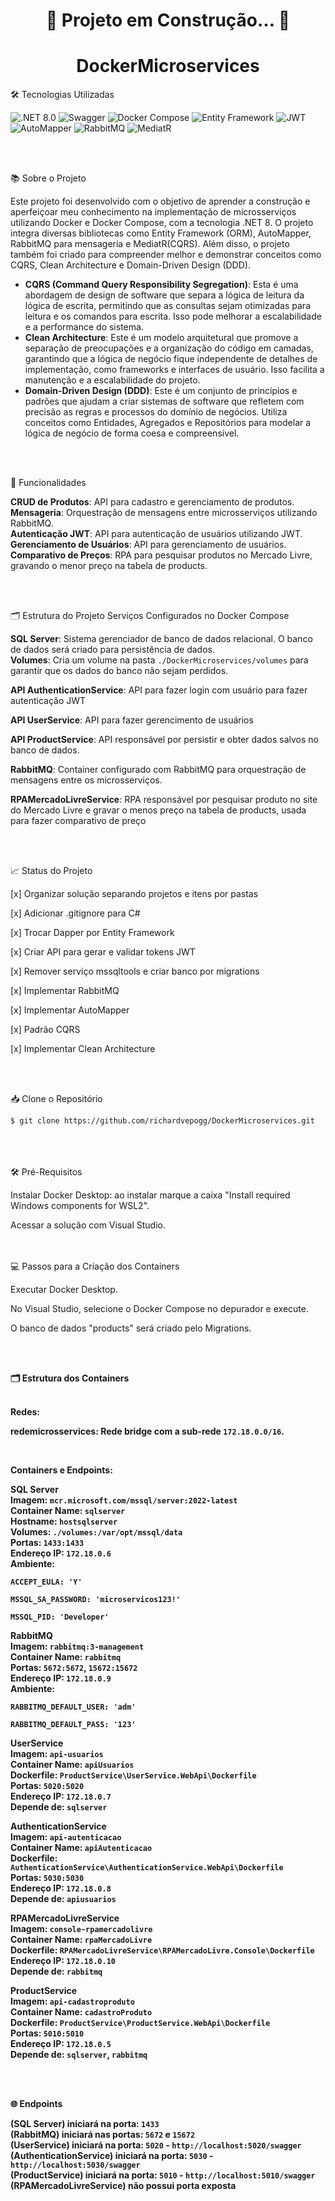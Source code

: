 <h1 align="center">🚧 Projeto em Construção... 🚧</h1>

<h1 align="center">DockerMicroservices</h1>

🛠 Tecnologias Utilizadas
<p align="left"> <img src="https://img.shields.io/badge/.NET-8.0-blue" alt=".NET 8.0"> <img src="https://img.shields.io/badge/Swagger-3.0.0-green" alt="Swagger"> <img src="https://img.shields.io/badge/Docker-Compose-blue" alt="Docker Compose"> <img src="https://img.shields.io/badge/Entity%20Framework-6.0.0-green" alt="Entity Framework"> <img src="https://img.shields.io/badge/JWT-5.0.0-red" alt="JWT"> <img src="https://img.shields.io/badge/AutoMapper-10.0.0-yellow" alt="AutoMapper"> <img src="https://img.shields.io/badge/RabbitMQ-3.8.9-orange" alt="RabbitMQ"> <img src="https://img.shields.io/badge/MediatR-9.0.0-blue" alt="MediatR"> </p>

<br><br>

📚 Sobre o Projeto
<p>Este projeto foi desenvolvido com o objetivo de aprender a construção e aperfeiçoar meu conhecimento na implementação de microsserviços utilizando Docker e Docker Compose, com a tecnologia .NET 8. O projeto integra diversas bibliotecas como Entity Framework (ORM), AutoMapper, RabbitMQ para mensageria e MediatR(CQRS). Além disso, o projeto também foi criado para compreender melhor e demonstrar conceitos como CQRS, Clean Architecture e Domain-Driven Design (DDD).</p>

<ul>
  <li><strong>CQRS (Command Query Responsibility Segregation)</strong>: Esta é uma abordagem de design de software que separa a lógica de leitura da lógica de escrita, permitindo que as consultas sejam otimizadas para leitura e os comandos para escrita. Isso pode melhorar a escalabilidade e a performance do sistema.</li>
  <li><strong>Clean Architecture</strong>: Este é um modelo arquitetural que promove a separação de preocupações e a organização do código em camadas, garantindo que a lógica de negócio fique independente de detalhes de implementação, como frameworks e interfaces de usuário. Isso facilita a manutenção e a escalabilidade do projeto.</li>
  <li><strong>Domain-Driven Design (DDD)</strong>: Este é um conjunto de princípios e padrões que ajudam a criar sistemas de software que refletem com precisão as regras e processos do domínio de negócios. Utiliza conceitos como Entidades, Agregados e Repositórios para modelar a lógica de negócio de forma coesa e compreensível.</li>
</ul>


<br><br>

🚀 Funcionalidades
<p> <b>CRUD de Produtos</b>: API para cadastro e gerenciamento de produtos.<br> <b>Mensageria</b>: Orquestração de mensagens entre microsserviços utilizando RabbitMQ.<br> <b>Autenticação JWT</b>: API para autenticação de usuários utilizando JWT.<br> <b>Gerenciamento de Usuários</b>: API para gerenciamento de usuários.<br> <b>Comparativo de Preços</b>: RPA para pesquisar produtos no Mercado Livre, gravando o menor preço na tabela de products. </p>
<br><br>

🗂️ Estrutura do Projeto
Serviços Configurados no Docker Compose
<p> <b>SQL Server</b>: Sistema gerenciador de banco de dados relacional. O banco de dados será criado para persistência de dados.<br> <b>Volumes</b>: Cria um volume na pasta <code>./DockerMicroservices/volumes</code> para garantir que os dados do banco não sejam perdidos. </p>
<p> <b>API AuthenticationService</b>: API para fazer login com usuário para fazer autenticação JWT</p>
<p> <b>API UserService</b>: API para fazer gerencimento de usuários</p>
<p> <b>API ProductService</b>: API responsável por persistir e obter dados salvos no banco de dados. </p>
<p> <b>RabbitMQ</b>: Container configurado com RabbitMQ para orquestração de mensagens entre os microsserviços. </p>
<p> <b>RPAMercadoLivreService</b>: RPA responsável por pesquisar produto no site do Mercado Livre e gravar o menos preço na tabela de products, usada para fazer comparativo de preço</p>
<br>
<br>

📈 Status do Projeto
<p>

[x] Organizar solução separando projetos e itens por pastas<br>

[x] Adicionar .gitignore para C#<br>

[x] Trocar Dapper por Entity Framework<br>

[x] Criar API para gerar e validar tokens JWT<br>

[x] Remover serviço mssqltools e criar banco por migrations<br>

[x] Implementar RabbitMQ<br>

[x] Implementar AutoMapper<br>

[x] Padrão CQRS <br>

[x] Implementar Clean Architecture</p>
<br>
<br>


📥 Clone o Repositório
```
$ git clone https://github.com/richardvepogg/DockerMicroservices.git
```
<br>
<br>
<br>
🛠 Pré-Requisitos
<p>

Instalar Docker Desktop: ao instalar marque a caixa "Install required Windows components for WSL2".<br>

Acessar a solução com Visual Studio. </p>

<br>
<br>
💻 Passos para a Criação dos Containers
<p>

Executar Docker Desktop.<br>

No Visual Studio, selecione o Docker Compose no depurador e execute.<br>

O banco de dados "products" será criado pelo Migrations. </p>

<br>
<br>
<p><b>🗂️ Estrutura dos Containers</b></p>
<br>
<b>Redes:<b>
<br>
<p> <b>redemicrosservices</b>: Rede bridge com a sub-rede <code>172.18.0.0/16</code>. </p>
<br>
<b><p>Containers e Endpoints:</p></b>
<p> <b>SQL Server</b><br> <b>Imagem</b>: <code>mcr.microsoft.com/mssql/server:2022-latest</code><br> <b>Container Name</b>: <code>sqlserver</code><br> <b>Hostname</b>: <code>hostsqlserver</code><br> <b>Volumes</b>: <code>./volumes:/var/opt/mssql/data</code><br> <b>Portas</b>: <code>1433:1433</code><br> <b>Endereço IP</b>: <code>172.18.0.6</code><br> <b>Ambiente</b>:<br>

<code>ACCEPT_EULA: 'Y'</code><br>

<code>MSSQL_SA_PASSWORD: 'microservicos123!'</code><br>

<code>MSSQL_PID: 'Developer'</code> </p>

<p> <b>RabbitMQ</b><br> <b>Imagem</b>: <code>rabbitmq:3-management</code><br> <b>Container Name</b>: <code>rabbitmq</code><br> <b>Portas</b>: <code>5672:5672</code>, <code>15672:15672</code><br> <b>Endereço IP</b>: <code>172.18.0.9</code><br> <b>Ambiente</b>:<br>

<code>RABBITMQ_DEFAULT_USER: 'adm'</code><br>

<code>RABBITMQ_DEFAULT_PASS: '123'</code> </p>

<p> <b>UserService</b><br> <b>Imagem</b>: <code>api-usuarios</code><br> <b>Container Name</b>: <code>apiUsuarios</code><br> <b>Dockerfile</b>: <code>ProductService\UserService.WebApi\Dockerfile</code><br> <b>Portas</b>: <code>5020:5020</code><br> <b>Endereço IP</b>: <code>172.18.0.7</code><br> <b>Depende de</b>: <code>sqlserver</code> </p>

<p> <b>AuthenticationService</b><br> <b>Imagem</b>: <code>api-autenticacao</code><br> <b>Container Name</b>: <code>apiAutenticacao</code><br> <b>Dockerfile</b>: <code>AuthenticationService\AuthenticationService.WebApi\Dockerfile</code><br> <b>Portas</b>: <code>5030:5030</code><br> <b>Endereço IP</b>: <code>172.18.0.8</code><br> <b>Depende de</b>: <code>apiusuarios</code> </p>

<p> <b>RPAMercadoLivreService</b><br> <b>Imagem</b>: <code>console-rpamercadolivre</code><br> <b>Container Name</b>: <code>rpaMercadoLivre</code><br> <b>Dockerfile</b>: <code>RPAMercadoLivreService\RPAMercadoLivre.Console\Dockerfile</code><br> <b>Endereço IP</b>: <code>172.18.0.10</code><br> <b>Depende de</b>: <code>rabbitmq</code> </p>

<p> <b>ProductService</b><br> <b>Imagem</b>: <code>api-cadastroproduto</code><br> <b>Container Name</b>: <code>cadastroProduto</code><br> <b>Dockerfile</b>: <code>ProductService\ProductService.WebApi\Dockerfile</code><br> <b>Portas</b>: <code>5010:5010</code><br> <b>Endereço IP</b>: <code>172.18.0.5</code><br> <b>Depende de</b>: <code>sqlserver</code>, <code>rabbitmq</code> </p>
<br><br>


🌐 Endpoints
<p><b>(SQL Server)</b> iniciará na porta: <code>1433</code><br><b>(RabbitMQ)</b> iniciará nas portas: <code>5672</code> e <code>15672</code><br><b>(UserService)</b> iniciará na porta: <code>5020</code> - <code>http://localhost:5020/swagger</code><br><b>(AuthenticationService)</b> iniciará na porta: <code>5030</code> - <code>http://localhost:5030/swagger</code> <br><b>(ProductService)</b> iniciará na porta: <code>5010</code> - <code>http://localhost:5010/swagger</code><br><b>(RPAMercadoLivreService)</b> não possui porta exposta<br></p>
